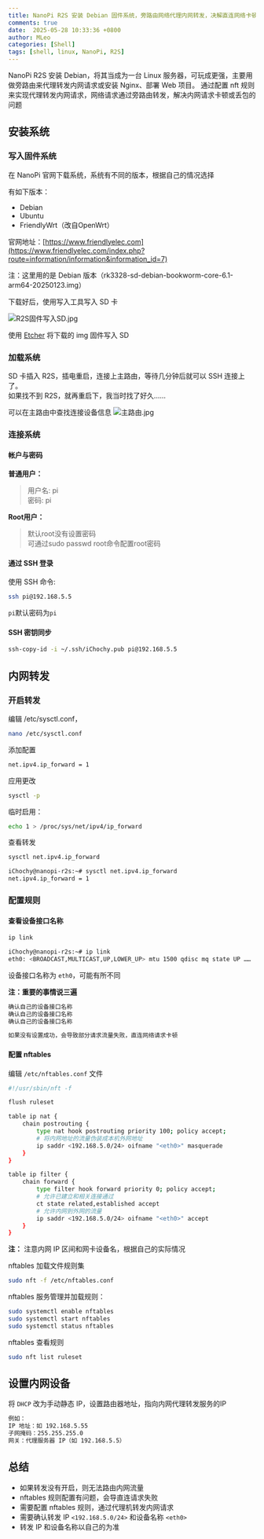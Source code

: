 ```yaml
---
title: NanoPi R2S 安装 Debian 固件系统，旁路由网络代理内网转发，决解直连网络卡顿 nftables
comments: true
date:  2025-05-28 10:33:36 +0800
author: MLeo
categories: [Shell] 
tags: [shell, linux, NanoPi, R2S]
---
```


NanoPi R2S 安装 Debian，将其当成为一台 Linux 服务器，可玩成更强，主要用做旁路由来代理转发内网请求或安装 Nginx、部署 Web 项目。
通过配置 nft 规则来实现代理转发内网请求，网络请求通过旁路由转发，解决内网请求卡顿或丢包的问题

## 安装系统
### 写入固件系统
在 NanoPi 官网下载系统，系统有不同的版本，根据自己的情况选择  

有如下版本：
- Debian
- Ubuntu
- FriendlyWrt（改自OpenWrt）

官网地址：[https://www.friendlyelec.com](https://www.friendlyelec.com/index.php?route=information/information&information_id=7)

注：这里用的是 Debian 版本（rk3328-sd-debian-bookworm-core-6.1-arm64-20250123.img）

下载好后，使用写入工具写入 SD 卡

![R2S固件写入SD.jpg](https://image.ichochy.com/R2S固件写入SD.jpg)

使用 [Etcher](https://etcher.balena.io/#download-etcher) 将下载的 img 固件写入 SD  

### 加载系统
SD 卡插入 R2S，插电重启，连接上主路由，等待几分钟后就可以 SSH 连接上了。  
如果找不到 R2S，就再重启下，我当时找了好久……

可以在主路由中查找连接设备信息
![主路由.jpg](https://image.ichochy.com/主路由.jpg)

### 连接系统

#### 帐户与密码
**普通用户：**  
>    用户名: pi  
>    密码: pi  

**Root用户：**  
>    默认root没有设置密码  
>    可通过sudo passwd root命令配置root密码

#### 通过 SSH 登录

使用 SSH 命令:
```bash
ssh pi@192.168.5.5
```

`pi`默认密码为`pi`

#### SSH 密钥同步

```bash
ssh-copy-id -i ~/.ssh/iChochy.pub pi@192.168.5.5
```

## 内网转发

### 开启转发
编辑 /etc/sysctl.conf，
```bash
nano /etc/sysctl.conf
```
添加配置
```bash
net.ipv4.ip_forward = 1
```
应用更改
```bash 
sysctl -p 
```
临时启用：
```bash
echo 1 > /proc/sys/net/ipv4/ip_forward
```
查看转发
```bash
sysctl net.ipv4.ip_forward
```
```bash
iChochy@nanopi-r2s:~# sysctl net.ipv4.ip_forward
net.ipv4.ip_forward = 1
```

### 配置规则
#### 查看设备接口名称
```bash
ip link
```
```bash
iChochy@nanopi-r2s:~# ip link
eth0: <BROADCAST,MULTICAST,UP,LOWER_UP> mtu 1500 qdisc mq state UP ……

```
设备接口名称为 `eth0`，可能有所不同 

**注：重要的事情说三遍**

```bash
确认自己的设备接口名称
确认自己的设备接口名称
确认自己的设备接口名称

如果没有设置成功，会导致部分请求流量失败，直连网络请求卡顿
```
#### 配置 nftables
编辑 `/etc/nftables.conf` 文件

```bash
#!/usr/sbin/nft -f

flush ruleset

table ip nat {
    chain postrouting {
        type nat hook postrouting priority 100; policy accept;
        # 将内网地址的流量伪装成本机外网地址
        ip saddr <192.168.5.0/24> oifname "<eth0>" masquerade
    }
}

table ip filter {
    chain forward {
        type filter hook forward priority 0; policy accept;
        # 允许已建立和相关连接通过
        ct state related,established accept
        # 允许内网到外网的流量
        ip saddr <192.168.5.0/24> oifname "<eth0>" accept
    }
}

```

**注：** 注意内网 IP 区间和网卡设备名，根据自己的实际情况

nftables 加载文件规则集
```bash
sudo nft -f /etc/nftables.conf
```

nftables 服务管理并加载规则：
```bash
sudo systemctl enable nftables
sudo systemctl start nftables
sudo systemctl status nftables
```
nftables 查看规则 
```bash
sudo nft list ruleset
```
## 设置内网设备
将 `DHCP` 改为手动静态 IP，设置路由器地址，指向内网代理转发服务的IP
```bash
例如：
IP 地址：如 192.168.5.55
子网掩码：255.255.255.0
网关：代理服务器 IP（如 192.168.5.5）
```

## 总结
* 如果转发没有开启，则无法路由内网流量  
* nftables 规则配置有问题，会导直连请求失败   
* 需要配置 nftables 规则，通过代理机转发内网请求   
* 需要确认转发 IP `<192.168.5.0/24>`  和设备名称 `<eth0>`
* 转发 IP 和设备名称以自己的为准

